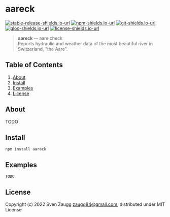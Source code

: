 # aareck

[![stable-release-shields.io-url][stable-release-shields.io-url]][stable-release-github-url] 
[![npm-shields.io-url][npm-shields.io-url]][npm-url] 
[![git-shields.io-url][git-shields.io-url]][git-url] 
[![gloc-shields.io-url][gloc-shields.io-url]][gloc-github-url] 
[![license-shields.io-url][license-shields.io-url]][license-github-url] 

[stable-release-shields.io-url]: https://img.shields.io/github/v/tag/aareck/aareck.svg?logo=github&color=brightgreen&label=release
[stable-release-github-url]: https://github.com/svensson84/NOTAVAILABLE
[npm-shields.io-url]: https://img.shields.io/npm/v/aareck.svg?color=blue
[npm-url]: https://npmjs.com/package/aareck
[git-shields.io-url]: https://img.shields.io/badge/git--repo-aareck.git-blue
[git-url]: https://npmjs.com/package/aareck.git
[gloc-shields.io-url]: https://img.shields.io/badge/gloc-UNAVAILABLE-blue
[gloc-github-url]: https://github.com/kas-elvirov/gloc
[license-shields.io-url]: https://img.shields.io/badge/license-MIT-yellow
[license-github-url]: https://github.com/svensson84/aareck/blob/master/LICENSE

> **aareck** -- aare check  
> Reports hydraulic and weather data of the most beautiful river in Switzerland, "the Aare".

## Table of Contents
1. [About](#about)
2. [Install](#install)
3. [Examples](#examples)
4. [License](#license)

## About

TODO

## Install

~~~
npm install aareck
~~~

## Examples

~~~
TODO
~~~

## License

Copyright (c) 2022 Sven Zaugg <zaugg84@gmail.com>, distributed under MIT License